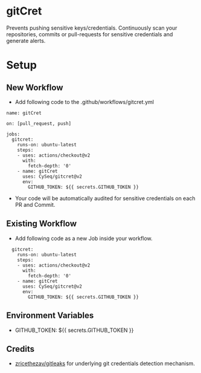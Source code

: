 # gitCret
Prevents pushing sensitive keys/credentials. Continuously scan your repositories, commits or pull-requests for sensitive credentials and generate alerts.

# Setup

## New Workflow

- Add following code to the .github/workflows/gitcret.yml
```
name: gitCret

on: [pull_request, push]

jobs:
  gitcret:
    runs-on: ubuntu-latest
    steps:
    - uses: actions/checkout@v2
      with:
        fetch-depth: '0'
    - name: gitCret
      uses: CySeq/gitcret@v2
      env:
        GITHUB_TOKEN: ${{ secrets.GITHUB_TOKEN }}
```
- Your code will be automatically audited for sensitive credentials on each PR and Commit.

## Existing Workflow

- Add following code as a new Job inside your workflow.
```
  gitcret:
    runs-on: ubuntu-latest
    steps:
    - uses: actions/checkout@v2
      with:
        fetch-depth: '0'
    - name: gitCret
      uses: CySeq/gitcret@v2
      env:
        GITHUB_TOKEN: ${{ secrets.GITHUB_TOKEN }}
```

## Environment Variables
- GITHUB_TOKEN: ${{ secrets.GITHUB_TOKEN }}

## Credits
- [zricethezav/gitleaks](https://github.com/zricethezav/gitleaks) for underlying git credentials detection mechanism.
